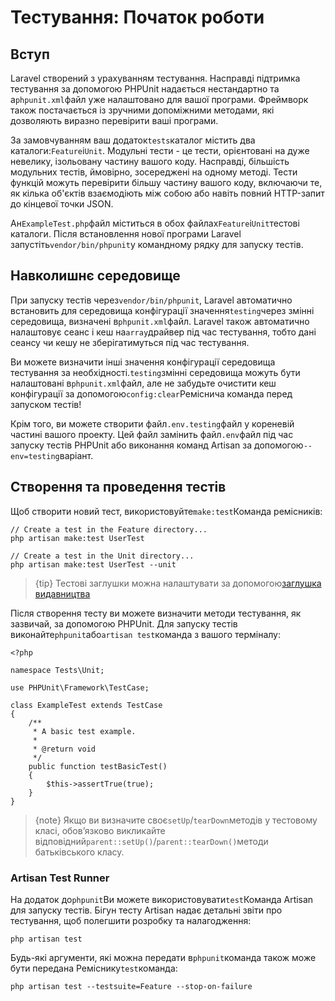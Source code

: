 # Тестування: Початок роботи

[comment]: <> (-   [Вступ]&#40;#introduction&#41;)

[comment]: <> (-   [Навколишнє середовище]&#40;#environment&#41;)

[comment]: <> (-   [Створення та проведення тестів]&#40;#creating-and-running-tests&#41;)

[comment]: <> (    -   [Artisan Test Runner]&#40;#artisan-test-runner&#41;)

<a name="introduction"></a>

## Вступ

Laravel створений з урахуванням тестування. Насправді підтримка тестування за допомогою PHPUnit надається нестандартно та a`phpunit.xml`файл уже налаштовано для вашої програми. Фреймворк також постачається із зручними допоміжними методами, які дозволяють виразно перевірити ваші програми.

За замовчуванням ваш додаток`tests`каталог містить два каталоги:`Feature`і`Unit`. Модульні тести - це тести, орієнтовані на дуже невелику, ізольовану частину вашого коду. Насправді, більшість модульних тестів, ймовірно, зосереджені на одному методі. Тести функцій можуть перевірити більшу частину вашого коду, включаючи те, як кілька об'єктів взаємодіють між собою або навіть повний HTTP-запит до кінцевої точки JSON.

Ан`ExampleTest.php`файл міститься в обох файлах`Feature`і`Unit`тестові каталоги. Після встановлення нової програми Laravel запустіть`vendor/bin/phpunit`у командному рядку для запуску тестів.

<a name="environment"></a>

## Навколишнє середовище

При запуску тестів через`vendor/bin/phpunit`, Laravel автоматично встановить для середовища конфігурації значення`testing`через змінні середовища, визначені в`phpunit.xml`файл. Laravel також автоматично налаштовує сеанс і кеш на`array`драйвер під час тестування, тобто дані сеансу чи кешу не зберігатимуться під час тестування.

Ви можете визначити інші значення конфігурації середовища тестування за необхідності.`testing`змінні середовища можуть бути налаштовані в`phpunit.xml`файл, але не забудьте очистити кеш конфігурації за допомогою`config:clear`Реміснича команда перед запуском тестів!

Крім того, ви можете створити файл`.env.testing`файл у кореневій частині вашого проекту. Цей файл замінить файл`.env`файл під час запуску тестів PHPUnit або виконання команд Artisan за допомогою`--env=testing`варіант.

<a name="creating-and-running-tests"></a>

## Створення та проведення тестів

Щоб створити новий тест, використовуйте`make:test`Команда ремісників:

    // Create a test in the Feature directory...
    php artisan make:test UserTest

    // Create a test in the Unit directory...
    php artisan make:test UserTest --unit

> {tip} Тестові заглушки можна налаштувати за допомогою[заглушка видавництва](/docs/{{version}}/artisan#stub-customization)

Після створення тесту ви можете визначити методи тестування, як зазвичай, за допомогою PHPUnit. Для запуску тестів виконайте`phpunit`або`artisan test`команда з вашого терміналу:

    <?php

    namespace Tests\Unit;

    use PHPUnit\Framework\TestCase;

    class ExampleTest extends TestCase
    {
        /**
         * A basic test example.
         *
         * @return void
         */
        public function testBasicTest()
        {
            $this->assertTrue(true);
        }
    }

> {note} Якщо ви визначите своє`setUp`/`tearDown`методів у тестовому класі, обов’язково викликайте відповідний`parent::setUp()`/`parent::tearDown()`методи батьківського класу.

<a name="artisan-test-runner"></a>

### Artisan Test Runner

На додаток до`phpunit`Ви можете використовувати`test`Команда Artisan для запуску тестів. Бігун тесту Artisan надає детальні звіти про тестування, щоб полегшити розробку та налагодження:

    php artisan test

Будь-які аргументи, які можна передати в`phpunit`команда також може бути передана Реміснику`test`команда:

    php artisan test --testsuite=Feature --stop-on-failure
